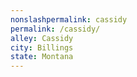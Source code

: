 ```yaml
---
﻿nonslashpermalink: cassidy
permalink: /cassidy/
alley: Cassidy
city: Billings
state: Montana
---
```

